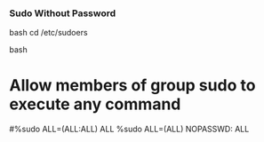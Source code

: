 ### Sudo Without Password 

bash
cd /etc/sudoers


bash
# Allow members of group sudo to execute any command
#%sudo  ALL=(ALL:ALL) ALL
%sudo ALL=(ALL) NOPASSWD: ALL
